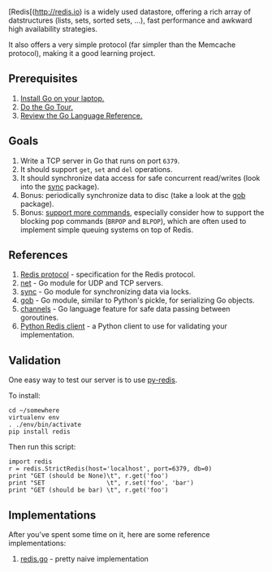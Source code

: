 [Redis[(http://redis.io) is a widely used datastore, offering a rich array of
datstructures (lists, sets, sorted sets, ...), fast performance and awkward
high availability strategies.

It also offers a very simple protocol (far simpler than the Memcache
protocol), making it a good learning project.

## Prerequisites

1. [Install Go on your laptop. ](https://golang.org/dl/)
2. [Do the Go Tour.](https://tour.golang.org/welcome/1)
3. [Review the Go Language Reference.](https://golang.org/ref/spec)

## Goals

1. Write a TCP server in Go that runs on port `6379`.
2. It should support `get`, `set` and `del` operations.
3. It should synchronize data access for safe concurrent read/writes (look into the [sync](https://golang.org/pkg/sync/) package).
4. Bonus: periodically synchronize data to disc (take a look at the [gob](https://golang.org/pkg/encoding/gob/) package).
5. Bonus: [support more commands](http://redis.io/commands), especially consider how to
    support the blocking pop commands (`BRPOP` and `BLPOP`), which are often used to
    implement simple queuing systems on top of Redis.

## References

1. [Redis protocol](http://redis.io/topics/protocol) - specification for the Redis protocol.
3. [net](https://golang.org/pkg/net/) - Go module for UDP and TCP servers.
4. [sync](https://golang.org/pkg/sync/) - Go module for synchronizing data via locks.
4. [gob](https://golang.org/pkg/encoding/gob/) - Go module, similar to Python's pickle, for serializing Go objects.
5. [channels](https://gobyexample.com/channels) - Go language feature for safe data passing between goroutines.
6. [Python Redis client](https://pypi.python.org/pypi/redis) - a Python client to use for validating your implementation.

## Validation

One easy way to test our server is to use [py-redis](https://pypi.python.org/pypi/redis).

To install:

```
cd ~/somewhere
virtualenv env
. ./env/bin/activate
pip install redis
```

Then run this script:

```
import redis
r = redis.StrictRedis(host='localhost', port=6379, db=0)
print "GET (should be None)\t", r.get('foo')
print "SET                 \t", r.set('foo', 'bar')
print "GET (should be bar) \t", r.get('foo')
```

## Implementations

After you've spent some time on it, here are some reference implementations:

1. [redis.go](./redis.go) - pretty naive implementation

